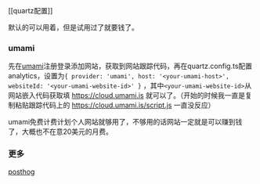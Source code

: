 [[quartz配置]]


默认的可以用着，但是试用过了就要钱了。
### umami
先在[umami](https://us.umami.is/)注册登录添加网站，获取到网站跟踪代码，再在quartz.config.ts配置analytics，设置为`{ provider: 'umami', host: '<your-umami-host>', websiteId: '<your-umami-website-id>' }` ，其中`<your-umami-website-id>`从网站嵌入代码获取<your-umami-host>填 https://cloud.umami.is 就可以了。（开始的时候我一直是复制粘贴跟踪代码上的 https://cloud.umami.is/script.js 一直没反应）

umami免费计费计划个人网站就够用了，不够用的话网站一定就是可以赚到钱了，大概也不在意20美元的月费。

### 更多
[posthog](https://us.posthog.com/)